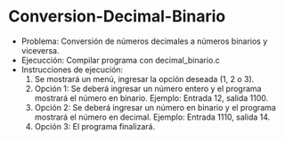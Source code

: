 # Conversion-Decimal-Binario
- Problema: Conversión de números decimales a números binarios y viceversa.
- Ejecucción: Compilar programa con decimal_binario.c
- Instrucciones de ejecución:
  1. Se mostrará un menú, ingresar la opción deseada (1, 2 o 3).
  2. Opción 1: Se deberá ingresar un número entero y el programa mostrará el número en binario. Ejemplo: Entrada 12, salida 1100.
  3. Opción 2: Se deberá ingresar un número en binario y el programa mostrará el número en decimal. Ejemplo: Entrada 1110, salida 14.
  4. Opción 3: El programa finalizará.

